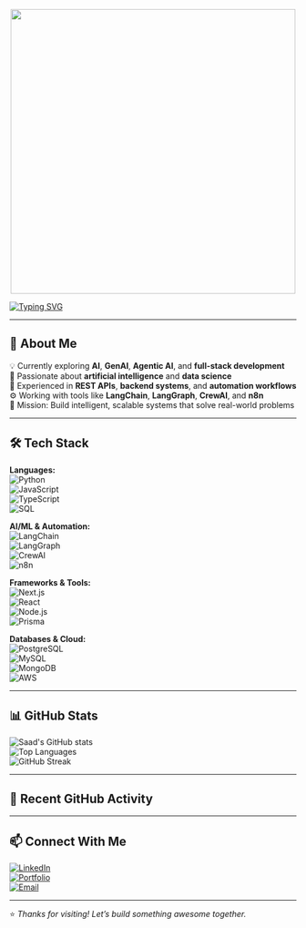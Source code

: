 <!-- Mario Animation -->
<p align="center">
  <img src="https://user-images.githubusercontent.com/74038190/225813708-98b745f2-7d22-48cf-9150-083f1b00d6c9.gif" width="500"/>
</p>

<!-- Typing Effect -->
[![Typing SVG](https://readme-typing-svg.herokuapp.com?font=Fira+Code&size=22&duration=3000&pause=1000&color=00C853&width=650&lines=Hi+there!+I'm+Saad+👋;Exploring+AI%2C+GenAI%2C+AgenticAI;Full-Stack+%7C+Backend+%7C+Data+Science;Building+Smart+and+Scalable+Systems)](https://git.io/typing-svg)

---

## 🚀 About Me
💡 Currently exploring **AI**, **GenAI**, **Agentic AI**, and **full-stack development**  
🧠 Passionate about **artificial intelligence** and **data science**  
🔗 Experienced in **REST APIs**, **backend systems**, and **automation workflows**  
⚙️ Working with tools like **LangChain**, **LangGraph**, **CrewAI**, and **n8n**  
📌 Mission: Build intelligent, scalable systems that solve real-world problems

---

## 🛠️ Tech Stack
**Languages:**  
![Python](https://img.shields.io/badge/Python-3776AB?style=for-the-badge&logo=python&logoColor=white)  
![JavaScript](https://img.shields.io/badge/JavaScript-F7DF1E?style=for-the-badge&logo=javascript&logoColor=black)  
![TypeScript](https://img.shields.io/badge/TypeScript-3178C6?style=for-the-badge&logo=typescript&logoColor=white)  
![SQL](https://img.shields.io/badge/SQL-336791?style=for-the-badge&logo=postgresql&logoColor=white)

**AI/ML & Automation:**  
![LangChain](https://img.shields.io/badge/LangChain-1A1A1A?style=for-the-badge&logo=chainlink&logoColor=white)  
![LangGraph](https://img.shields.io/badge/LangGraph-FF6F00?style=for-the-badge&logo=graph&logoColor=white)  
![CrewAI](https://img.shields.io/badge/CrewAI-2C3E50?style=for-the-badge&logo=teamspeak&logoColor=white)  
![n8n](https://img.shields.io/badge/n8n-1A82E2?style=for-the-badge&logo=n8n&logoColor=white)

**Frameworks & Tools:**  
![Next.js](https://img.shields.io/badge/Next.js-000000?style=for-the-badge&logo=nextdotjs&logoColor=white)  
![React](https://img.shields.io/badge/React-61DAFB?style=for-the-badge&logo=react&logoColor=black)  
![Node.js](https://img.shields.io/badge/Node.js-339933?style=for-the-badge&logo=nodedotjs&logoColor=white)  
![Prisma](https://img.shields.io/badge/Prisma-2D3748?style=for-the-badge&logo=prisma&logoColor=white)  

**Databases & Cloud:**  
![PostgreSQL](https://img.shields.io/badge/PostgreSQL-336791?style=for-the-badge&logo=postgresql&logoColor=white)  
![MySQL](https://img.shields.io/badge/MySQL-005C84?style=for-the-badge&logo=mysql&logoColor=white)  
![MongoDB](https://img.shields.io/badge/MongoDB-4EA94B?style=for-the-badge&logo=mongodb&logoColor=white)  
![AWS](https://img.shields.io/badge/AWS-FF9900?style=for-the-badge&logo=amazonaws&logoColor=white)

---

## 📊 GitHub Stats
![Saad's GitHub stats](https://github-readme-stats.vercel.app/api?username=saadnadeem554&show_icons=true&theme=tokyonight)  
![Top Languages](https://github-readme-stats.vercel.app/api/top-langs/?username=saadnadeem554&layout=compact&theme=tokyonight)  
![GitHub Streak](https://streak-stats.demolab.com?user=saadnadeem554&theme=tokyonight&hide_border=false)

---

## 📝 Recent GitHub Activity
<!--START_SECTION:activity-->
<!-- This section will be automatically updated every day with your latest GitHub activity -->
<!--END_SECTION:activity-->

---

## 📫 Connect With Me
[![LinkedIn](https://img.shields.io/badge/LinkedIn-blue?style=for-the-badge&logo=linkedin)](https://linkedin.com/in/YOUR-LINKEDIN)  
[![Portfolio](https://img.shields.io/badge/Portfolio-black?style=for-the-badge&logo=web&logoColor=white)](https://YOUR-PORTFOLIO-LINK)  
[![Email](https://img.shields.io/badge/Email-D14836?style=for-the-badge&logo=gmail&logoColor=white)](mailto:YOUR-EMAIL)  

---

⭐ _Thanks for visiting! Let’s build something awesome together._
